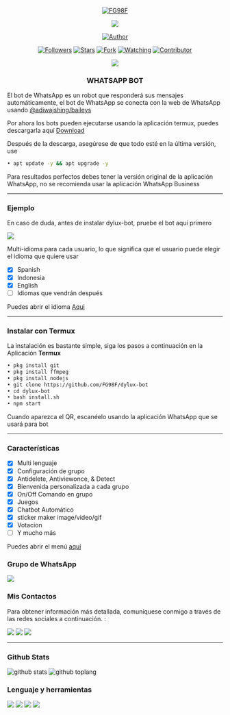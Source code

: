 <p align="center">
<a href="https://github.com/FG98F"><img title="FG98F" src="https://img.shields.io/badge/github-FG98F-orange.svg?style=social&logo=github"></a>
</p>
<p align="center">
<img src="https://gpvc.arturio.dev/FG98F" />
<p/>
<p align="center">
<a href="https://github.com/FG98F"><img title="Author" src="https://img.shields.io/badge/DyLux Bot-black?style=for-the-badge&logo=whatsApp"></a>
<p/>
<p align="center">
<a href="https://github.com/FG98F/followers"><img title="Followers" src="https://img.shields.io/github/followers/FG98F?label=Followers&style=social"></a>
<a href="https://github.com/FG98F/dylux-bot/stargazers/"><img title="Stars" src="https://img.shields.io/github/stars/FG98F/dylux-bot?&style=social"></a>
<a href="https://github.com/FG98F/dylux-bot/network/members"><img title="Fork" src="https://img.shields.io/github/forks/FG98F/dylux-bot?style=social"></a>
<a href="https://github.com/FG98F/dylux-bot/watchers"><img title="Watching" src="https://img.shields.io/github/watchers/FG98F/dylux-bot?label=Watching&style=social"></a>
<a href="https://github.com/FG98F/dylux-bot/watchers"><img title="Contributor" src="https://img.shields.io/github/contributors/FG98F/dylux-bot?logo=github&style=social"></a>
</p>
<p align="center">
<a href="https://github.com/FG98F/fgbotv4"><img src="https://img.shields.io/github/repo-size/FG98F/fgbotv4?label=Peso%20repositorio&style=plastic"></a>
</p>


<h3 align="center">WHATSAPP BOT</h3>

El bot de WhatsApp es un robot que responderá sus mensajes automáticamente, el bot de WhatsApp se conecta con la web de WhatsApp usando [@adiwajshing/baileys](https://github.com/adiwajshing/Baileys)

Por ahora los bots pueden ejecutarse usando la aplicación termux, puedes descargarla aquí [Download](https://play.google.com/store/apps/details?id=com.termux) 

Después de la descarga, asegúrese de que todo esté en la última versión, use
```bash 
• apt update -y && apt upgrade -y
```
Para resultados perfectos debes tener la versión original de la aplicación WhatsApp, no se recomienda usar la aplicación WhatsApp Business 

***

### Ejemplo 
En caso de duda, antes de instalar dylux-bot, pruebe el bot aquí primero

<p>
<a href="https://chat.whatsapp.com/G5sXrkhJ0pb0Tu8nhWLaFK" target="blank"><img src="https://img.shields.io/badge/DyLux Bot-30302f?style=flat&logo=whatsapp" /></a>
</p>

Multi-idioma para cada usuario, lo que significa que el usuario puede elegir el idioma que quiere usar

- [x] Spanish
- [x] Indonesia
- [x] English
- [ ] Idiomas que vendrán después

Puedes abrir el idioma  [Aqui](https://github.com/FG98F/dylux-bot/tree/main/language)
***

### Instalar con Termux
La instalación es bastante simple, siga los pasos a continuación en la Aplicación **Termux**

```bash
• pkg install git
• pkg install ffmpeg
• pkg install nodejs
• git clone https://github.com/FG98F/dylux-bot
• cd dylux-bot
• bash install.sh
• npm start
```
Cuando aparezca el QR, escanéelo usando la aplicación WhatsApp que se usará para bot

***

### Características

- [x] Multi lenguaje 
- [x] Configuración de grupo
- [x] Antidelete, Antiviewonce, & Detect
- [x] Bienvenida personalizada a cada grupo
- [x] On/Off Comando en grupo
- [x] Juegos 
- [x] Chatbot Automático
- [x] sticker maker image/video/gif
- [x] Votacion 
- [ ] Y mucho más

Puedes abrir el menú [aquí](https://github.com/FG98F/dylux-bot/blob/main/functions/menu.js)

### Grupo de WhatsApp 

<p>
<a href="https://chat.whatsapp.com/G5sXrkhJ0pb0Tu8nhWLaFK" target="blank"><img src="https://img.shields.io/badge/DyLux Bot-30302f?style=flat&logo=whatsapp" /></a>
</p>

### Mis Contactos
Para obtener información más detallada, comuníquese conmigo a través de las redes sociales a continuación. :

<p>
<a href="http://wa.me/59172945992" target="blank"><img src="https://img.shields.io/badge/Whatsapp-30302f?style=flat&logo=whatsapp" /></a>
<a href="http://www.instagram.com/fg98._/" target="blank"><img src="https://img.shields.io/badge/Instagram-30302f?style=flat&logo=instagram" /></a>
<a href="https://m.facebook.com/fg98ff" target="blank"><img src="https://img.shields.io/badge/Facebook-30302f?style=flat&logo=facebook" /></a>
</p>

***




### Github Stats

![github stats](https://github-readme-stats.vercel.app/api?username=FG98F&show_icons=true&theme=chartreuse-dark)
![github toplang](https://github-readme-stats.vercel.app/api/top-langs/?username=FG98F&layout=compact&theme=chartreuse-dark)
### Lenguaje y herramientas
<a href="https://github.com/FG98F"><img src="https://img.shields.io/badge/-JavaScript-eed718?style=flat&logo=javascript&logoColor=ffffff"></a>
<a href="https://github.com/FG98F"><img
src="https://img.shields.io/badge/-Node.js-3C873A?style=flat&logo=Node.js&logoColor=white"></a>
<a href="https://github.com/FG98F"><img src="http://img.shields.io/badge/-Git-F1502F?style=flat&logo=git&logoColor=FFFFFF"></a>
<a href="https://github.com/FG98F"><img src="http://img.shields.io/badge/-Github-000000?style=flat&logo=github&logoColor=FFFFFF"></a>


